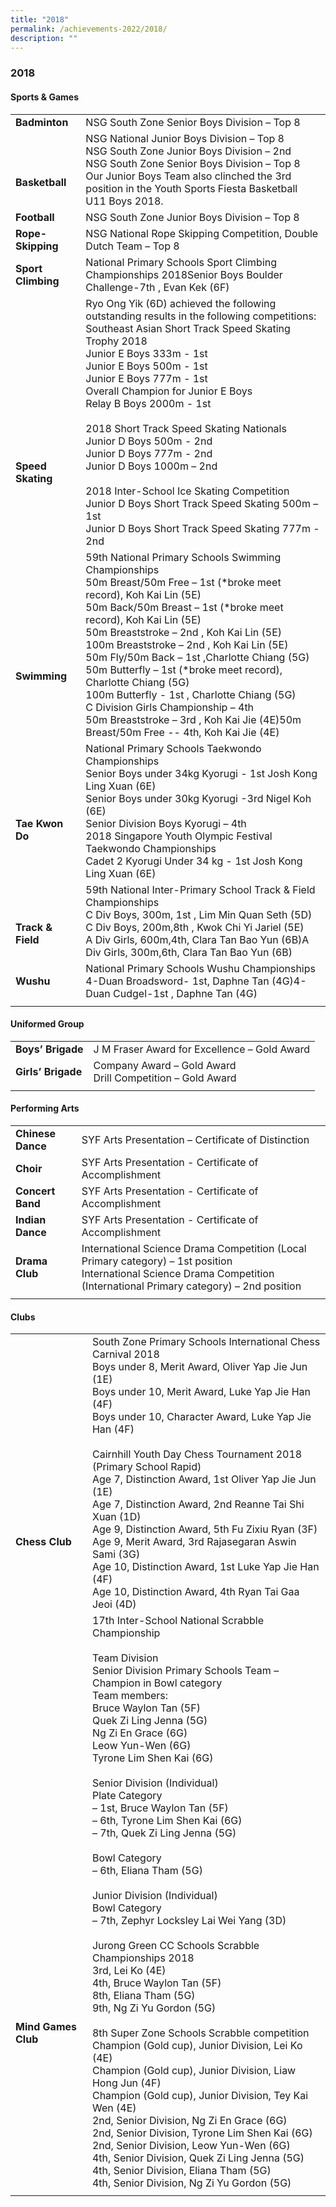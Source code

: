 ```yaml
---
title: "2018"
permalink: /achievements-2022/2018/
description: ""
---
```

### **2018**

#### **Sports & Games**

|  |  |
|---|---|
| **Badminton** | NSG South Zone Senior Boys Division – Top 8 |
|<br><br> **Basketball** | NSG National Junior Boys Division – Top 8<br>NSG South Zone Junior Boys Division – 2nd<br>NSG South Zone Senior Boys Division – Top 8<br>Our Junior Boys Team also clinched the 3rd position in the Youth Sports Fiesta Basketball U11 Boys 2018. |
| **Football** | NSG South Zone Junior Boys Division – Top 8 |
| **Rope-Skipping** | NSG National Rope Skipping Competition, Double Dutch Team – Top 8 |
|  **Sport Climbing** | National Primary Schools Sport Climbing Championships 2018Senior Boys Boulder Challenge-7th , Evan Kek (6F)  |
| <br><br><br><br><br><br><br><br>**Speed Skating**  | Ryo Ong Yik (6D) achieved the following outstanding results in the following competitions:<br>Southeast Asian Short Track Speed Skating Trophy 2018<br>Junior E Boys 333m - 1st <br>Junior E Boys 500m - 1st <br>Junior E Boys 777m - 1st <br>Overall Champion for Junior E Boys <br>Relay B Boys 2000m - 1st <br><br>2018 Short Track Speed Skating Nationals <br>Junior D Boys 500m - 2nd <br>Junior D Boys 777m - 2nd <br>Junior D Boys 1000m – 2nd<br><br>2018 Inter-School Ice Skating Competition <br>Junior D Boys Short Track Speed Skating 500m – 1st <br>Junior D Boys Short Track Speed Skating 777m - 2nd   |
| <br><br><br><br><br>**Swimming**  | 59th National Primary Schools Swimming Championships<br>50m Breast/50m Free – 1st (*broke meet record), Koh Kai Lin (5E)<br>50m Back/50m Breast – 1st (*broke meet record), Koh Kai Lin (5E)<br>50m Breaststroke – 2nd , Koh Kai Lin (5E)<br>100m Breaststroke – 2nd , Koh Kai Lin (5E)<br>50m Fly/50m Back – 1st ,Charlotte Chiang (5G)<br>50m Butterfly –  1st (*broke meet record), Charlotte Chiang (5G)<br>100m Butterfly - 1st , Charlotte Chiang (5G)<br>C Division Girls Championship – 4th <br>50m Breaststroke – 3rd , Koh Kai Jie (4E)50m Breast/50m Free -- 4th, Koh Kai Jie (4E)  |
| <br><br><br>**Tae Kwon Do**  | National Primary Schools Taekwondo Championships<br>Senior Boys under 34kg Kyorugi - 1st Josh Kong Ling Xuan (6E)<br>Senior Boys under 30kg Kyorugi  -3rd Nigel Koh (6E)<br>Senior Division Boys Kyorugi – 4th <br>2018 Singapore Youth Olympic Festival Taekwondo Championships<br>Cadet 2 Kyorugi Under 34 kg - 1st Josh Kong Ling Xuan (6E)  |
| <br><br>**Track & Field**  | 59th National Inter-Primary School Track & Field Championships <br>C Div Boys, 300m, 1st , Lim Min Quan Seth (5D)<br>C Div Boys, 200m,8th , Kwok Chi Yi Jariel (5E)<br>A Div Girls, 600m,4th, Clara Tan Bao Yun (6B)A Div Girls, 300m,6th, Clara Tan Bao Yun (6B)  |
| **Wushu** | National Primary Schools Wushu Championships <br>4-Duan Broadsword- 1st, Daphne Tan (4G)4-Duan Cudgel-1st , Daphne Tan (4G)  |
|  |  |

#### **Uniformed Group**

|  |  |
|---|---|
| **Boys’ Brigade** | J M Fraser Award for Excellence – Gold Award |
| **Girls’ Brigade** | Company Award – Gold Award<br>Drill Competition – Gold Award |
|  |  |

#### **Performing Arts**

|  |  |
|---|---|
|  **Chinese Dance** | SYF Arts Presentation – Certificate of Distinction |
|  **Choir** | SYF Arts Presentation - Certificate of Accomplishment  |
|  **Concert Band** | SYF Arts Presentation - Certificate of Accomplishment  |
|  **Indian Dance** | SYF Arts Presentation - Certificate of Accomplishment  |
| **Drama Club** | International Science Drama Competition (Local Primary category) – 1st position<br>International Science Drama Competition (International Primary category) – 2nd position  |
|  |  |

#### **Clubs**

|  |  |
|---|---|
| <br><br><br><br><br><br><br><br><br><br><br>**Chess Club** | South Zone Primary Schools International Chess Carnival 2018  <br>Boys under 8, Merit Award, Oliver Yap Jie Jun (1E)<br>Boys under 10, Merit Award, Luke Yap Jie Han (4F)<br>Boys under 10, Character Award, Luke Yap Jie Han (4F)<br><br>Cairnhill Youth Day Chess Tournament 2018 (Primary School Rapid)<br>Age 7, Distinction Award, 1st Oliver Yap Jie Jun (1E)	<br>Age 7, Distinction Award, 2nd Reanne Tai Shi Xuan (1D)<br>Age 9, Distinction Award, 5th Fu Zixiu Ryan (3F)<br>Age 9, Merit Award, 3rd Rajasegaran Aswin Sami (3G)<br>Age 10, Distinction Award, 1st Luke Yap Jie Han (4F)<br>Age 10, Distinction Award, 4th Ryan Tai Gaa Jeoi (4D) |
|<br><br><br><br><br><br><br><br><br><br><br><br><br><br><br><br><br><br><br><br><br> **Mind Games Club** | 17th Inter-School National Scrabble Championship<br><br>Team Division<br>Senior Division Primary Schools Team – Champion in Bowl category<br>Team members: <br>Bruce Waylon Tan (5F)<br>Quek Zi Ling Jenna (5G)<br>Ng Zi En Grace (6G)<br>Leow Yun-Wen (6G)<br>Tyrone Lim Shen Kai (6G)<br><br>Senior Division (Individual)<br>Plate Category <br>– 1st, Bruce Waylon Tan (5F) <br>– 6th, Tyrone Lim Shen Kai (6G)<br>– 7th, Quek Zi Ling Jenna (5G)<br><br>Bowl Category<br>– 6th, Eliana Tham (5G)<br><br>Junior Division (Individual)<br>Bowl Category <br>– 7th, Zephyr Locksley Lai Wei Yang (3D)<br><br>Jurong Green CC Schools Scrabble Championships 2018<br>3rd, Lei Ko (4E)	<br>4th, Bruce Waylon Tan (5F)	<br>8th, Eliana Tham (5G)	<br>9th, Ng Zi Yu Gordon (5G)	<br><br>8th Super Zone Schools Scrabble competition<br>Champion (Gold cup), Junior Division, Lei Ko (4E)<br>Champion (Gold cup), Junior Division, Liaw Hong Jun (4F)<br>Champion (Gold cup), Junior Division, Tey Kai Wen (4E)<br>2nd, Senior Division, Ng Zi En Grace (6G)<br>2nd, Senior Division, Tyrone Lim Shen Kai (6G)<br>2nd, Senior Division, Leow Yun-Wen (6G)<br>4th, Senior Division, Quek Zi Ling Jenna (5G)<br>4th, Senior Division, Eliana Tham (5G)<br>4th, Senior Division, Ng Zi Yu Gordon (5G) |
|  |  |